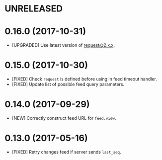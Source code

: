 # UNRELEASED

# 0.16.0 (2017-10-31)
- [UPGRADED] Use latest version of request@2.x.x.

# 0.15.0 (2017-10-30)
- [FIXED] Check `request` is defined before using in feed timeout handler.
- [FIXED] Update list of possible feed query parameters.

# 0.14.0 (2017-09-29)
- [NEW] Correctly construct feed URL for `feed.view`.

# 0.13.0 (2017-05-16)
- [FIXED] Retry changes feed if server sends `last_seq`.
